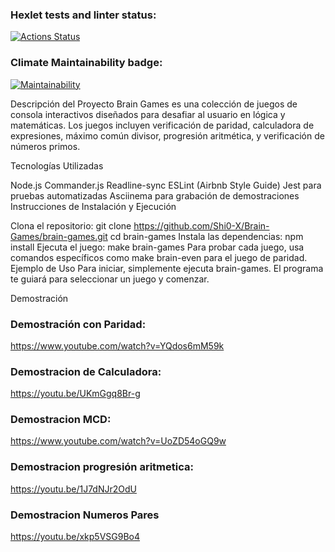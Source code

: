 ### Hexlet tests and linter status:
[![Actions Status](https://github.com/Shi0-X/fullstack-project-98/actions/workflows/hexlet-check.yml/badge.svg)](https://github.com/Shi0-X/fullstack-project-98/actions)

### Climate Maintainability badge:

[![Maintainability](https://api.codeclimate.com/v1/badges/5458039c6b4cb1634031/maintainability)](https://codeclimate.com/github/Shi0-X/fullstack-project-98/maintainability)

Descripción del Proyecto
Brain Games es una colección de juegos de consola interactivos diseñados para desafiar al usuario en lógica y matemáticas. Los juegos incluyen verificación de paridad, calculadora de expresiones, máximo común divisor, progresión aritmética, y verificación de números primos.

Tecnologías Utilizadas

Node.js
Commander.js
Readline-sync
ESLint (Airbnb Style Guide)
Jest para pruebas automatizadas
Asciinema para grabación de demostraciones
Instrucciones de Instalación y Ejecución

Clona el repositorio:
git clone https://github.com/Shi0-X/Brain-Games/brain-games.git
cd brain-games
Instala las dependencias:
npm install
Ejecuta el juego:
make brain-games
Para probar cada juego, usa comandos específicos como make brain-even para el juego de paridad.
Ejemplo de Uso
Para iniciar, simplemente ejecuta brain-games. El programa te guiará para seleccionar un juego y comenzar.

Demostración
### Demostración con Paridad:

https://www.youtube.com/watch?v=YQdos6mM59k

### Demostracion de Calculadora:

https://youtu.be/UKmGgq8Br-g

### Demostracion MCD:

https://www.youtube.com/watch?v=UoZD54oGQ9w

### Demostracion progresión aritmetica:

https://youtu.be/1J7dNJr2OdU

### Demostracion Numeros Pares

https://youtu.be/xkp5VSG9Bo4
